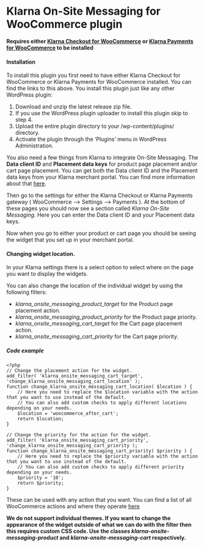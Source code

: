 # Klarna On-Site Messaging for WooCommerce plugin

**Requires either [Klarna Checkout for WooCommerce](https://woocommerce.com/products/klarna-checkout/) or [Klarna Payments for WooCommerce](https://woocommerce.com/products/klarna-payments/) to be installed**

#### Installation

To install this plugin you first need to have either Klarna Checkout for WooCommerce or Klarna Payments for WooCommerce installed. You can find the links to this above. You install this plugin just like any other WordPress plugin:

1. Download and unzip the latest release zip file.
2. If you use the WordPress plugin uploader to install this plugin skip to step 4.
3. Upload the entire plugin directory to your /wp-content/plugins/ directory.
4. Activate the plugin through the ‘Plugins’ menu in WordPress Administration.

You also need a few things from Klarna to integrate On-Site Messaging. The **Data client ID** and **Placement data keys** for product page placement and/or cart page placement. You can get both the Data client ID and the Placement data keys from your Klarna merchant portal. You can find more information about that [here](https://docs.klarna.com/on-site-messaging/get-started/).

Then go to the settings for either the Klarna Checkout or Klarna Payments gateway ( WooCommerce –> Settings –> Payments ). At the bottom of these pages you should now see a section called *Klarna On-Site Messaging*. Here you can enter the Data client ID and your Placement data keys.

Now when you go to either your product or cart page you should be seeing the widget that you set up in your merchant portal.

#### Changing widget location.
In your Klarna settings there is a select option to select where on the page you want to display the widgets.

You can also change the location of the individual widget by using the following filters:

* *klarna_onsite_messaging_product_target* for the Product page placement action.
* *klarna_onsite_messaging_product_priority* for the Product page priority.
* *klarna_onsite_messaging_cart_target* for the Cart page placement action.
* *klarna_onsite_messaging_cart_priority* for the Cart page priority.

##### Code example
```
<?php
// Change the placement action for the widget.
add_filter( 'klarna_onsite_messaging_cart_target', 'change_klarna_onsite_messaging_cart_location' );
function change_klarna_onsite_messaging_cart_location( $location ) {
    // Here you need to replace the $location variable with the action that you want to use instead of the default.
    // You can also add custom checks to apply different locations depending on your needs.
    $location = 'woocommerce_after_cart';
    return $location;
}

// Change the priority for the action for the widget.
add_filter( 'klarna_onsite_messaging_cart_priority', 'change_klarna_onsite_messaging_cart_priority );
function change_klarna_onsite_messaging_cart_priority( $priority ) {
	// Here you need to replace the $priority variable with the action that you want to use instead of the default.
    // You can also add custom checks to apply different priority depending on your needs.
    $priority = '10';
    return $priority;
}
```
These can be used with any action that you want. You can find a list of all WooCommerce actions and where they operate [here](https://woocommerce.github.io/code-reference/hooks/hooks.html)

**We do not support individual themes. If you want to change the appearance of the widget outside of what we can do with the filter then this requires custom CSS code. Use the classes *klarna-onsite-messaging-product* and *klarna-onsite-messaging-cart* respectively.**
